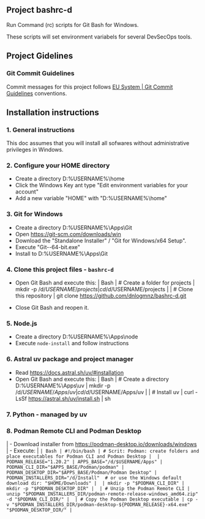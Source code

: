 ## Project bashrc-d
Run Command (rc) scripts for Git Bash for Windows.  

These scripts will set environment variabels for several DevSecOps tools.  

## Project Gidelines

### Git Commit Guidelines  
Commit messages for this project follows [EU System | Git Commit Guidelines](!https://ec.europa.eu/component-library/v1.15.0/eu/docs/conventions/git/) conventions.


## Installation instructions

### 1. General instructions  

This doc assumes that you will install all sofwares without administrative privileges in Windows.


### 2. Configure your HOME directory  

- Create a directory D:\%USERNAME%\home
- Click the Windows Key ant type "Edit environment variables for your account"
- Add a new variable "HOME" with "D:\%USERNAME%\home"


### 3. Git for Windows  

- Create a directory D:\%USERNAME%\Apps\Git
- Open https://git-scm.com/downloads/win
- Download the "Standalone Installer" / "Git for Windows/x64 Setup".
- Execute "Git-<version>-64-bit.exe"
- Install to D:\%USERNAME%\Apps\Git


### 4. Clone this project files - `bashrc-d`
- Open Git Bash and execute this: 
| Bash
| # Create a folder for projects
| mkdir -p /d/$USERNAME/projects
| cd /d/$USERNAME/projects
| 
| # Clone this repository
| git clone https://github.com/dnlogmnz/bashrc-d.git

- Close Git Bash and reopen it. 


### 5. Node.js

- Create a directory D:\%USERNAME%\Apps\node
- Execute `node-install` and follow instructions

### 6. Astral uv package and project manager

- Read https://docs.astral.sh/uv/#installation
- Open Git Bash and execute this: 
| Bash
| # Create a directory D:\%USERNAME%\Apps\uv
| mkdir -p /d/$USERNAME/Apps/uv
| cd /d/$USERNAME/Apps/uv
| 
| # Install uv
| curl -LsSf https://astral.sh/uv/install.sh | sh


### 7. Python - managed by uv


### 8. Podman Remote CLI and Podman Desktop
| - Download installer from https://podman-desktop.io/downloads/windows
| - Execute:
| ```
| Bash
| #!/bin/bash
| # Scrit: Podman: create folders and place executables for Podman CLI and Podman Desktop
| 
| PODMAN_RELEASE="1.20.2"
| APPS_BASE="/d/$USERNAME/Apps"
| PODMAN_CLI_DIR="$APPS_BASE/Podman/podman"
| PODMAN_DESKTOP_DIR="$APPS_BASE/Podman/Podman Desktop"
| PODMAN_INSTALLERS_DIR="/d/Install"  # or use the Windows default download dir: "$HOME/Downloads"
| 
| mkdir -p "$PODMAN_CLI_DIR"
| mkdir -p "$PODMAN_DESKTOP_DIR"
| 
| # Unzip the Podman Remote CLI
| unzip "$PODMAN_INSTALLERS_DIR/podman-remote-release-windows_amd64.zip" -d "$PODMAN_CLI_DIR/"
| 
| # Copy the Podman Desktop executable
| cp -v "$PODMAN_INSTALLERS_DIR/podman-desktop-${PODMAN_RELEASE}-x64.exe" "$PODMAN_DESKTOP_DIR/"
| ```
